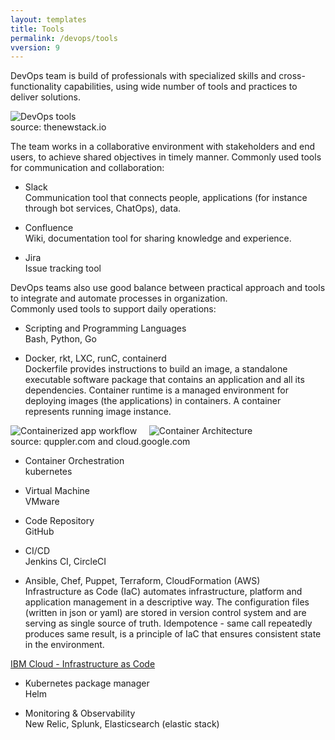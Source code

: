 ```yaml
---
layout: templates
title: Tools
permalink: /devops/tools
vversion: 9
---
```

  
  
DevOps team is build of professionals with specialized skills and cross-functionality capabilities, using wide number of tools and practices to deliver solutions. 

![DevOps tools](https://cdn.thenewstack.io/media/2018/11/8bebeea6-cicd-tooling-orchestration-1024x608.png)  
source: thenewstack.io
  
  
The team works in a collaborative environment with stakeholders and end users, to achieve shared objectives in timely manner.  Commonly used tools for communication and collaboration:

* Slack  
Communication tool that connects people, applications (for instance through bot services, ChatOps), data. 


* Confluence  
Wiki, documentation tool for sharing knowledge and experience. 

* Jira  
Issue tracking tool


DevOps teams also use good balance between practical approach and tools to integrate and automate processes in organization.  
Commonly used tools to support daily operations:

* Scripting and Programming Languages  
Bash, Python, Go

* Docker, rkt, LXC, runC, containerd  
Dockerfile provides instructions to build an image, a standalone executable software package that contains an application and all its dependencies.
Container runtime is a managed environment for deploying images (the applications) in containers.
A container represents running image instance.  


![Containerized app workflow](https://quppler.com/wp-content/uploads/2019/03/DockerComponents-300x242.png) &nbsp;&nbsp;&nbsp; ![Container Architecture](https://miro.medium.com/max/350/1*IGYaJSfDLzXjE-aJcTai4Q.png)  
source: quppler.com and cloud.google.com

* Container Orchestration  
kubernetes

* Virtual Machine  
VMware

* Code Repository  
GitHub

* CI/CD  
Jenkins CI, CircleCI

* Ansible, Chef, Puppet, Terraform, CloudFormation (AWS)  
Infrastructure as Code (IaC) automates infrastructure, platform and application management in a descriptive way.
The configuration files (written in json or yaml) are stored in version control system and are serving as single source of truth.
Idempotence - same call repeatedly produces same result, is a principle of IaC that ensures consistent state in the environment.   

[IBM Cloud - Infrastructure as Code](https://www.ibm.com/cloud/learn/infrastructure-as-code "IBM Cloud")


* Kubernetes package manager  
Helm

* Monitoring & Observability  
New Relic, Splunk, Elasticsearch (elastic stack)

